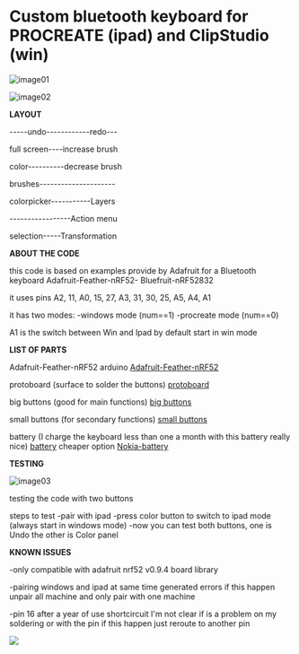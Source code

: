 # Custom bluetooth keyboard for PROCREATE (ipad) and ClipStudio (win)


![image01](https://github.com/Roboxtools/Art_tools/blob/master/image03.jpg?raw=true)

![image02](https://github.com/Roboxtools/ArtKeyboard/blob/master/winclip.jpg?raw=true)

**LAYOUT**


-----undo------------redo---

full screen----increase brush

color----------decrease brush

brushes---------------------

colorpicker-----------Layers

-----------------Action menu

selection-----Transformation




**ABOUT THE CODE**

this code is based on examples provide by Adafruit for a Bluetooth keyboard 
Adafruit-Feather-nRF52- Bluefruit-nRF52832

it uses pins
A2, 11, A0, 15, 27, A3, 31, 30, 25, A5, A4, A1

it has two modes:
-windows mode (num==1)
-procreate mode (num==0)

A1 is the switch between Win and Ipad by default start in win mode


**LIST OF PARTS**
 
Adafruit-Feather-nRF52 arduino
[Adafruit-Feather-nRF52](https://www.amazon.co.uk/Adafruit-Feather-nRF52-Bluefruit-nRF52832/dp/B07DM1WVM3/ref=sr_1_1?s=electronics&ie=UTF8&qid=1548008745&sr=1-1&keywords=adafruit+nrf52)

protoboard (surface to solder the buttons)
[protoboard](https://www.adafruit.com/product/2884)

big buttons (good for main functions)
[big buttons](https://www.adafruit.com/product/1119)

small buttons (for secondary functions)
[small buttons](https://www.adafruit.com/product/367)

battery (I charge the keyboard less than one a month with this battery really nice)
[battery](https://www.amazon.co.uk/gp/product/B00NAOS8Z2?pf_rd_p=71cb17e9-f468-4d3f-94d5-a0de44c50a7e&pf_rd_r=0S9T4CG8A57GR8RSJ9ZD)
cheaper option [Nokia-battery](https://www.amazon.co.uk/Nokia-Genuine-Original-BL-5C-Battery-Black-Grey/dp/B008J25IX0/ref=sr_1_4?crid=21N313J2Q8YKE&keywords=nokia+bl-5c&qid=1582116693&s=electronics&sprefix=nokia+bl%2Celectronics%2C149&sr=1-4)


**TESTING**

![image03](https://raw.githubusercontent.com/Roboxtools/ArtKeyboard/master/test_scheme.jpg)

testing the code with two buttons

steps to test
-pair with ipad
-press color button to switch to ipad mode (always start in windows mode)
-now you can test both buttons, one is Undo the other is Color panel 




**KNOWN ISSUES**

-only compatible with adafruit nrf52 v0.9.4 board library

-pairing windows and ipad at same time generated errors if this happen unpair all machine and only pair with one machine

-pin 16 after a year of use shortcircuit I'm not clear if is a problem on my soldering or with the pin if this happen just reroute to another pin


[![](http://img.youtube.com/vi/9TROEPfZXaY/0.jpg)](http://www.youtube.com/watch?v=9TROEPfZXaY "")
